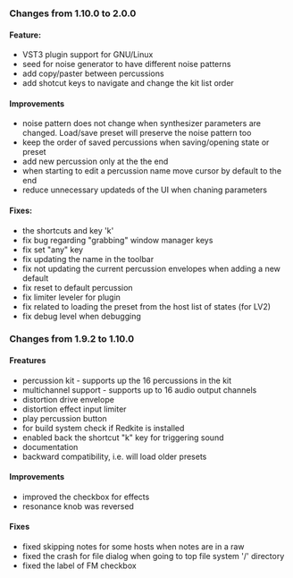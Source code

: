 ### Changes from 1.10.0 to 2.0.0

#### Feature:

  - VST3 plugin support for GNU/Linux
  - seed for noise generator to have different noise patterns
  - add copy/paster between percussions
  - add shotcut keys to navigate and change the kit list order

#### Improvements

  - noise pattern does not change when synthesizer parameters are changed.
    Load/save preset will preserve the noise pattern too
  - keep the order of saved percussions when saving/opening state or preset
  - add new percussion only at the the end
  - when starting to edit a percussion name move cursor by default to the end
  - reduce unnecessary updateds of the UI when chaning parameters

#### Fixes:

   - the shortcuts and key 'k'
   - fix bug regarding "grabbing" window manager keys
   - fix set "any" key
   - fix updating the name in the toolbar
   - fix not updating the current percussion envelopes when adding a new default
   - fix reset to default percussion
   - fix limiter leveler for plugin
   - fix related to loading the preset from the host list of states (for LV2)
   - fix debug level when debugging

### Changes from 1.9.2 to 1.10.0

#### Freatures

   - percussion kit - supports up the 16 percussions in the kit
   - multichannel support - supports up to 16 audio output channels
   - distortion drive envelope
   - distortion effect input limiter
   - play percussion button
   - for build system check if Redkite is installed
   - enabled back the shortcut "k" key for triggering sound
   - documentation
   - backward compatibility, i.e. will load older presets

#### Improvements

   - improved the checkbox for effects
   - resonance knob was reversed

#### Fixes

   - fixed skipping notes for some hosts when notes are in a raw
   - fixed the crash for file dialog when going	to top file system '/' directory
   - fixed the label of FM checkbox
